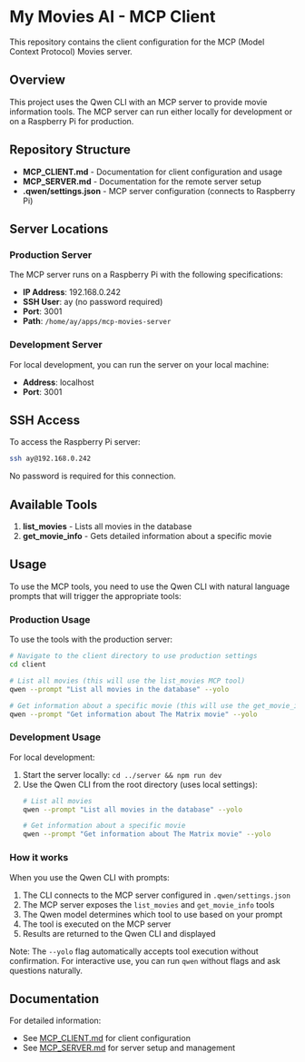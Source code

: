 # My Movies AI - MCP Client

This repository contains the client configuration for the MCP (Model Context Protocol) Movies server.

## Overview

This project uses the Qwen CLI with an MCP server to provide movie information tools. The MCP server can run either locally for development or on a Raspberry Pi for production.

## Repository Structure

- **MCP_CLIENT.md** - Documentation for client configuration and usage
- **MCP_SERVER.md** - Documentation for the remote server setup
- **.qwen/settings.json** - MCP server configuration (connects to Raspberry Pi)

## Server Locations

### Production Server
The MCP server runs on a Raspberry Pi with the following specifications:
- **IP Address**: 192.168.0.242
- **SSH User**: ay (no password required)
- **Port**: 3001
- **Path**: `/home/ay/apps/mcp-movies-server`

### Development Server
For local development, you can run the server on your local machine:
- **Address**: localhost
- **Port**: 3001

## SSH Access

To access the Raspberry Pi server:
```bash
ssh ay@192.168.0.242
```

No password is required for this connection.

## Available Tools

1. **list_movies** - Lists all movies in the database
2. **get_movie_info** - Gets detailed information about a specific movie

## Usage

To use the MCP tools, you need to use the Qwen CLI with natural language prompts that will trigger the appropriate tools:

### Production Usage
To use the tools with the production server:

```bash
# Navigate to the client directory to use production settings
cd client

# List all movies (this will use the list_movies MCP tool)
qwen --prompt "List all movies in the database" --yolo

# Get information about a specific movie (this will use the get_movie_info MCP tool)
qwen --prompt "Get information about The Matrix movie" --yolo
```

### Development Usage
For local development:

1. Start the server locally: `cd ../server && npm run dev`
2. Use the Qwen CLI from the root directory (uses local settings):
   ```bash
   # List all movies
   qwen --prompt "List all movies in the database" --yolo
   
   # Get information about a specific movie
   qwen --prompt "Get information about The Matrix movie" --yolo
   ```

### How it works

When you use the Qwen CLI with prompts:
1. The CLI connects to the MCP server configured in `.qwen/settings.json`
2. The MCP server exposes the `list_movies` and `get_movie_info` tools
3. The Qwen model determines which tool to use based on your prompt
4. The tool is executed on the MCP server
5. Results are returned to the Qwen CLI and displayed

Note: The `--yolo` flag automatically accepts tool execution without confirmation. For interactive use, you can run `qwen` without flags and ask questions naturally.

## Documentation

For detailed information:
- See [MCP_CLIENT.md](MCP_CLIENT.md) for client configuration
- See [MCP_SERVER.md](MCP_SERVER.md) for server setup and management